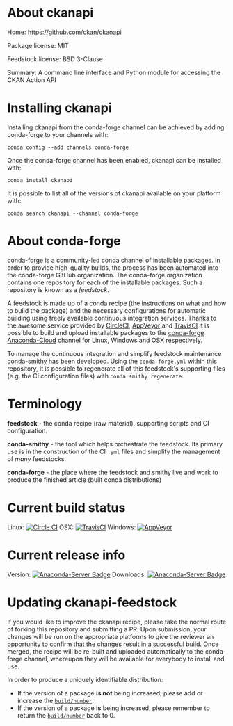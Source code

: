 About ckanapi
=============

Home: https://github.com/ckan/ckanapi

Package license: MIT

Feedstock license: BSD 3-Clause

Summary: A command line interface and Python module for accessing the CKAN Action API



Installing ckanapi
==================

Installing ckanapi from the conda-forge channel can be achieved by adding conda-forge to your channels with:

```
conda config --add channels conda-forge
```

Once the conda-forge channel has been enabled, ckanapi can be installed with:

```
conda install ckanapi
```

It is possible to list all of the versions of ckanapi available on your platform with:

```
conda search ckanapi --channel conda-forge
```


About conda-forge
=================

conda-forge is a community-led conda channel of installable packages.
In order to provide high-quality builds, the process has been automated into the
conda-forge GitHub organization. The conda-forge organization contains one repository 
for each of the installable packages. Such a repository is known as a *feedstock*.

A feedstock is made up of a conda recipe (the instructions on what and how to build
the package) and the necessary configurations for automatic building using freely
available continuous integration services. Thanks to the awesome service provided by
[CircleCI](https://circleci.com/), [AppVeyor](http://www.appveyor.com/)
and [TravisCI](https://travis-ci.org/) it is possible to build and upload installable
packages to the [conda-forge](https://anaconda.org/conda-forge)
[Anaconda-Cloud](http://docs.anaconda.org/) channel for Linux, Windows and OSX respectively.

To manage the continuous integration and simplify feedstock maintenance
[conda-smithy](http://github.com/conda-forge/conda-smithy) has been developed.
Using the ``conda-forge.yml`` within this repository, it is possible to regenerate all of
this feedstock's supporting files (e.g. the CI configuration files) with ``conda smithy regenerate``.


Terminology
===========

**feedstock** - the conda recipe (raw material), supporting scripts and CI configuration.

**conda-smithy** - the tool which helps orchestrate the feedstock.
                   Its primary use is in the construction of the CI ``.yml`` files
                   and simplify the management of *many* feedstocks.

**conda-forge** - the place where the feedstock and smithy live and work to
                  produce the finished article (built conda distributions)

Current build status
====================

Linux: [![Circle CI](https://circleci.com/gh/conda-forge/ckanapi-feedstock.svg?style=svg)](https://circleci.com/gh/conda-forge/ckanapi-feedstock)
OSX: [![TravisCI](https://travis-ci.org/conda-forge/ckanapi-feedstock.svg?branch=master)](https://travis-ci.org/conda-forge/ckanapi-feedstock) 
Windows: [![AppVeyor](https://ci.appveyor.com/api/projects/status/github/conda-forge/ckanapi-feedstock?svg=True)](https://ci.appveyor.com/project/conda-forge/ckanapi-feedstock/branch/master)

Current release info
====================
Version: [![Anaconda-Server Badge](https://anaconda.org/conda-forge/ckanapi/badges/version.svg)](https://anaconda.org/conda-forge/ckanapi)
Downloads: [![Anaconda-Server Badge](https://anaconda.org/conda-forge/ckanapi/badges/downloads.svg)](https://anaconda.org/conda-forge/ckanapi)


Updating ckanapi-feedstock
==========================

If you would like to improve the ckanapi recipe, please take the normal
route of forking this repository and submitting a PR. Upon submission, your changes will
be run on the appropriate platforms to give the reviewer an opportunity to confirm that the
changes result in a successful build. Once merged, the recipe will be re-built and uploaded
automatically to the conda-forge channel, whereupon they will be available for everybody to
install and use.

In order to produce a uniquely identifiable distribution:
 * If the version of a package **is not** being increased, please add or increase
   the [``build/number``](http://conda.pydata.org/docs/building/meta-yaml.html#build-number-and-string). 
 * If the version of a package **is** being increased, please remember to return
   the [``build/number``](http://conda.pydata.org/docs/building/meta-yaml.html#build-number-and-string)
   back to 0.
